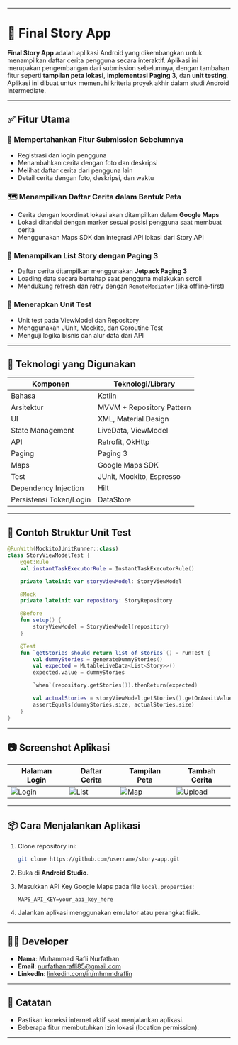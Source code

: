
---

# 📖 Final Story App

**Final Story App** adalah aplikasi Android yang dikembangkan untuk menampilkan daftar cerita pengguna secara interaktif. Aplikasi ini merupakan pengembangan dari submission sebelumnya, dengan tambahan fitur seperti **tampilan peta lokasi**, **implementasi Paging 3**, dan **unit testing**. Aplikasi ini dibuat untuk memenuhi kriteria proyek akhir dalam studi Android Intermediate.

---

## ✅ Fitur Utama

### 🔁 Mempertahankan Fitur Submission Sebelumnya

* Registrasi dan login pengguna
* Menambahkan cerita dengan foto dan deskripsi
* Melihat daftar cerita dari pengguna lain
* Detail cerita dengan foto, deskripsi, dan waktu

### 🗺️ Menampilkan Daftar Cerita dalam Bentuk Peta

* Cerita dengan koordinat lokasi akan ditampilkan dalam **Google Maps**
* Lokasi ditandai dengan marker sesuai posisi pengguna saat membuat cerita
* Menggunakan Maps SDK dan integrasi API lokasi dari Story API

### 📄 Menampilkan List Story dengan Paging 3

* Daftar cerita ditampilkan menggunakan **Jetpack Paging 3**
* Loading data secara bertahap saat pengguna melakukan scroll
* Mendukung refresh dan retry dengan `RemoteMediator` (jika offline-first)

### 🧪 Menerapkan Unit Test

* Unit test pada ViewModel dan Repository
* Menggunakan JUnit, Mockito, dan Coroutine Test
* Menguji logika bisnis dan alur data dari API

---

## 🧩 Teknologi yang Digunakan

| Komponen                | Teknologi/Library         |
| ----------------------- | ------------------------- |
| Bahasa                  | Kotlin                    |
| Arsitektur              | MVVM + Repository Pattern |
| UI                      | XML, Material Design      |
| State Management        | LiveData, ViewModel       |
| API                     | Retrofit, OkHttp          |
| Paging                  | Paging 3                  |
| Maps                    | Google Maps SDK           |
| Test                    | JUnit, Mockito, Espresso  |
| Dependency Injection    | Hilt                      |
| Persistensi Token/Login | DataStore                 |

---

## 🧪 Contoh Struktur Unit Test

```kotlin
@RunWith(MockitoJUnitRunner::class)
class StoryViewModelTest {
    @get:Rule
    val instantTaskExecutorRule = InstantTaskExecutorRule()

    private lateinit var storyViewModel: StoryViewModel

    @Mock
    private lateinit var repository: StoryRepository

    @Before
    fun setup() {
        storyViewModel = StoryViewModel(repository)
    }

    @Test
    fun `getStories should return list of stories`() = runTest {
        val dummyStories = generateDummyStories()
        val expected = MutableLiveData<List<Story>>()
        expected.value = dummyStories

        `when`(repository.getStories()).thenReturn(expected)

        val actualStories = storyViewModel.getStories().getOrAwaitValue()
        assertEquals(dummyStories.size, actualStories.size)
    }
}
```

---

## 📷 Screenshot Aplikasi

| Halaman Login                                            | Daftar Cerita                                                 | Tampilan Peta                                        | Tambah Cerita                                              |
| -------------------------------------------------------- | ------------------------------------------------------------- | ---------------------------------------------------- | ---------------------------------------------------------- |
| ![Login](https://via.placeholder.com/200x400?text=Login) | ![List](https://via.placeholder.com/200x400?text=Paging+List) | ![Map](https://via.placeholder.com/200x400?text=Map) | ![Upload](https://via.placeholder.com/200x400?text=Upload) |

---

## 📦 Cara Menjalankan Aplikasi

1. Clone repository ini:

   ```bash
   git clone https://github.com/username/story-app.git
   ```
2. Buka di **Android Studio**.
3. Masukkan API Key Google Maps pada file `local.properties`:

   ```
   MAPS_API_KEY=your_api_key_here
   ```
4. Jalankan aplikasi menggunakan emulator atau perangkat fisik.

---

## 👨‍💻 Developer

* **Nama**: Muhammad Rafli Nurfathan
* **Email**: [nurfathanrafli85@gmail.com](mailto:nurfathanrafli85@gmail.com)
* **LinkedIn**: [linkedin.com/in/mhmmdraflin](https://www.linkedin.com/in/mhmmdraflin)

---

## 📌 Catatan

* Pastikan koneksi internet aktif saat menjalankan aplikasi.
* Beberapa fitur membutuhkan izin lokasi (location permission).

---

